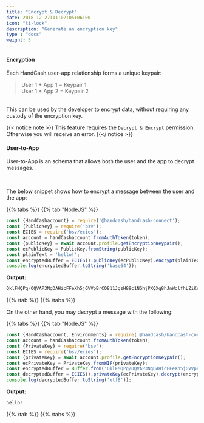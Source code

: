 ```yaml
---
title: "Encrypt & Decrypt"
date: 2018-12-27T11:02:05+06:00
icon: "ti-lock"
description: "Generate an encryption key"
type : "docs"
weight: 5
---
```



#### Encryption

Each HandCash user-app relationship forms a unique keypair:
> User 1 + App 1 = Keypair 1 <br/> User 1 + App 2 = Keypair 2

<br/>
This can be used by the developer to encrypt data, without requiring any custody of the encryption key.

{{< notice note >}}
This feature requires the `Decrypt & Encrypt` permission. Otherwise you will receive an error.
{{</ notice >}}

#### User-to-App

User-to-App is an schema that allows both the user and the app to decrypt messages.

<br/>

The below snippet shows how to encrypt a message between the user and the app:

 {{% tabs %}}
   {{% tab "NodeJS" %}}
```javascript
const {HandCashaccount} = require('@handcash/handcash-connect');
const {PublicKey} = require('bsv');
const ECIES = require('bsv/ecies');
const account = handCashaccount.fromAuthToken(token);
const {publicKey} = await account.profile.getEncryptionKeypair();
const ecPublicKey = PublicKey.fromString(publicKey);
const plainText = 'hello!';
const encryptedBuffer = ECIES().publicKey(ecPublicKey).encrypt(plainText);
console.log(encryptedBuffer.toString('base64'));
```

**Output:**
```javascript
QklFMQPg/OQVAP3NgDAHicFFeXh5jGVVpBrCO811JgzH89c1NGhjPXQXg8hJnWolfhLZiKee91hqqXmazZC0luy3BaV4gL0r/o+yXfmU8583UfiYQA==
```
   {{% /tab %}}
{{% /tabs %}}

On the other hand, you may decrypt a message with the following:

 {{% tabs %}}
   {{% tab "NodeJS" %}}
```javascript
const {HandCashaccount, Environments} = require('@handcash/handcash-connect');
const account = handCashaccount.fromAuthToken(token);
const {PrivateKey} = require('bsv');
const ECIES = require('bsv/ecies');
const {privateKey} = await account.profile.getEncryptionKeypair();
const ecPrivateKey = PrivateKey.fromWIF(privateKey);
const encryptedBuffer = Buffer.from('QklFMQPg/OQVAP3NgDAHicFFeXh5jGVVpBrCO811JgzH89c1NGhjPXQXg8hJnWolfhLZiKee91hqqXmazZC0luy3BaV4gL0r/o+yXfmU8583UfiYQA==', 'base64');
const decryptedBuffer = ECIES().privateKey(ecPrivateKey).decrypt(encryptedBuffer);
console.log(decryptedBuffer.toString('utf8'));
```
**Output:**
```javascript
hello!
```
   {{% /tab %}}
{{% /tabs %}}
